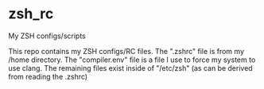 # zsh_rc
My ZSH configs/scripts

This repo contains my ZSH configs/RC files.
The ".zshrc" file is from my /home directory.
The "compiler.env" file is a file I use to force my system to use clang.
The remaining files exist inside of "/etc/zsh" (as can be derived from reading the .zshrc)
